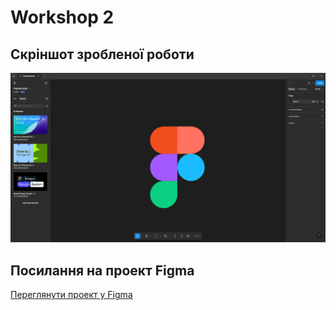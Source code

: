 # Workshop 2

## Скріншот зробленої роботи

![figma.png](images/figma.png)

## Посилання на проект Figma

[Переглянути проект у Figma](https://www.figma.com/design/pZLqr22YVjcUOidBsOn2xe/%D0%9F%D0%B5%D1%80%D1%88%D0%B8%D0%B9-%D1%83%D1%80%D0%BE%D0%BA?m=auto&t=XOuR2qvlpSWU6iOm-1)

